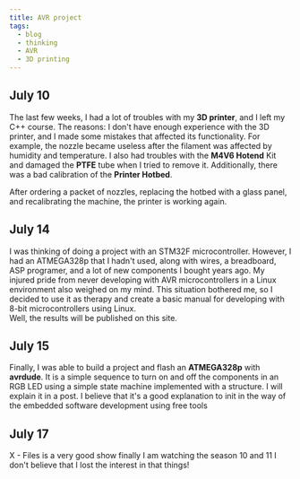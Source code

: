 ```yaml
---
title: AVR project
tags: 
  - blog
  - thinking   
  - AVR
  - 3D printing
---
```


## July 10
The last few weeks, I had a lot of troubles with my **3D printer**, and I left my C++ course. The reasons: I don't have enough experience with the 3D printer, and I made some mistakes that affected its functionality. For example, the nozzle became useless after the filament was affected by humidity and temperature. I also had troubles with the **M4V6 Hotend** Kit and damaged the **PTFE** tube when I tried to remove it. Additionally, there was a bad calibration of the **Printer Hotbed**.

After ordering a packet of nozzles, replacing the hotbed with a glass panel, and recalibrating the machine, the printer is working again.

## July 14

I was thinking of doing a project with an STM32F microcontroller. However, I had an ATMEGA328p that I hadn't used, along with wires, a breadboard, ASP programer, and a lot of new components I bought years ago. My injured pride from never developing with AVR microcontrollers in a Linux environment also weighed on my mind. This situation bothered me, so I decided to use it as therapy and create a basic manual for developing with 8-bit microcontrollers using Linux.   
Well, the results will be published on this site.    

## July 15

Finally, I was able to build a project and flash an **ATMEGA328p** with **avrdude**. It is a simple sequence to turn on and off the components in an RGB LED using a simple state machine implemented with a structure. I will explain it in a post. I believe that it's a good explanation to init in the way of the embedded software development using free tools 

## July 17

X - Files is a very good show finally I am watching the season 10 and 11 I don't believe that I lost the interest in that things!
